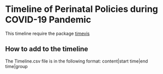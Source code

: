 # Timeline of Perinatal Policies during COVID-19 Pandemic
This timeline require the package <a href="https://github.com/daattali/timevis/actions">timevis</a> 

## How to add to the timeline
The Timeline.csv file is in the following format:
content|start time|end time|group
